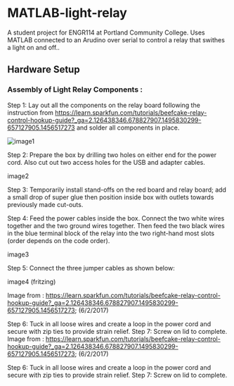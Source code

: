 # MATLAB-light-relay
A student project for ENGR114 at Portland Community College. Uses MATLAB connected to an Arudino over serial to control a relay that swithes a light on and off..

## Hardware Setup
### Assembly of Light Relay Components :

Step 1: Lay out all the components on the relay board following the instruction from 
https://learn.sparkfun.com/tutorials/beefcake-relay-control-hookup-guide?_ga=2.126438346.678827907.1495830299-657127905.1456517273
and solder all components in place. 

![image1](/doc/light_relay1rev1.jpg "Title Text 1")


Step 2: Prepare the box by drilling two holes on either end for the power cord. Also cut out two access holes for the USB and adapter cables.

image2 

Step 3: Temporarily install stand-offs on the red board and relay board; add a small drop of super glue then position inside box with outlets towards previously made cut-outs.

Step 4: Feed the power cables inside the box. Connect the two white wires together and the two ground wires together. Then feed the two black wires in the blue terminal block of the relay into the two right-hand most slots (order depends on the code order).

image3

Step 5: Connect the three jumper cables as shown below:

image4 (fritzing)

Image from : https://learn.sparkfun.com/tutorials/beefcake-relay-control-hookup-guide?_ga=2.126438346.678827907.1495830299-657127905.1456517273; (6/2/2017)

Step 6: Tuck in all loose wires and create a loop in the power cord and secure with zip ties to provide strain relief.
Step 7: Screw on lid to complete.
Image from : https://learn.sparkfun.com/tutorials/beefcake-relay-control-hookup-guide?_ga=2.126438346.678827907.1495830299-657127905.1456517273; (6/2/2017)

Step 6: Tuck in all loose wires and create a loop in the power cord and secure with zip ties to provide strain relief.
Step 7: Screw on lid to complete.

